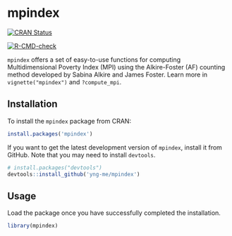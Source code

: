 # mpindex

<!-- badges: start -->
<a href="https://cran.r-project.org/package=mpindex"
class="mpindex-release"><img
src="https://www.r-pkg.org/badges/version/mpindex"
alt="CRAN Status" /></a>

<a href="https://github.com/r-lib/mpindex/actions"
class="mpindex-devel"><img
src="https://github.com/r-lib/mpindex/workflows/R-CMD-check/badge.svg"
alt="R-CMD-check" /></a>

<!-- badges: end -->

`mpindex` offers a set of easy-to-use functions for computing Multidimensional Poverty Index (MPI) using the Alkire-Foster (AF) counting method developed by Sabina Alkire and James Foster. Learn more in `vignette("mpindex")` and `?compute_mpi`.

## Installation

To install the `mpindex` package from CRAN:

```r
install.packages('mpindex')
```

If you want to get the latest development version of `mpindex`, install it from GitHub. Note that you may need to install `devtools`.

```r
# install.packages("devtools")
devtools::install_github('yng-me/mpindex')
```
## Usage

Load the package once you have successfully completed the installation.

```r
library(mpindex)
```
